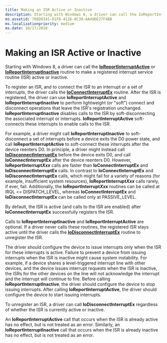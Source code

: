 ```yaml
---
title: Making an ISR Active or Inactive
description: Starting with Windows 8, a driver can call the IoReportInterruptActive or IoReportInterruptInactive routine to make a registered interrupt service routine (ISR) active or inactive.
ms.assetid: 788D9341-D1F8-4126-8C30-AA49DE27F4BB
ms.localizationpriority: medium
ms.date: 10/17/2018
---
```


# Making an ISR Active or Inactive


Starting with Windows 8, a driver can call the [**IoReportInterruptActive**](https://docs.microsoft.com/windows-hardware/drivers/ddi/content/wdm/nf-wdm-ioreportinterruptactive) or [**IoReportInterruptInactive**](https://docs.microsoft.com/windows-hardware/drivers/ddi/content/wdm/nf-wdm-ioreportinterruptinactive) routine to make a registered interrupt service routine (ISR) active or inactive.

To register an ISR, and to connect the ISR to an interrupt or a set of interrupts, the driver calls the [**IoConnectInterruptEx**](https://docs.microsoft.com/windows-hardware/drivers/ddi/content/wdm/nf-wdm-ioconnectinterruptex) routine. After the ISR is registered, the driver can use **IoReportInterruptActive** and **IoReportInterruptInactive** to perform lightweight (or "soft") connect and disconnect operations that leave the ISR's registration unchanged. **IoReportInterruptInactive** disables calls to the ISR by soft-disconnecting the associated interrupt or interrupts. **IoReportInterruptActive** soft-connects these interrupts to enable calls to the ISR.

For example, a driver might call **IoReportInterruptInactive** to soft-disconnect a set of interrupts before a device exits the D0 power state, and call **IoReportInterruptActive** to soft-connect these interrupts after the device reenters D0. In principle, a driver might instead call [**IoDisconnectInterruptEx**](https://docs.microsoft.com/windows-hardware/drivers/ddi/content/wdm/nf-wdm-iodisconnectinterruptex) before the device exits D0, and call **IoConnectInterruptEx** after the device reenters D0. However, **IoReportInterrupt*Xxx*** calls are faster than **IoConnectInterruptEx** and **IoDisconnectInterruptEx** calls. In contrast to **IoConnectInterruptEx** and **IoDisconnectInterruptEx** calls, which might fail for a variety of reasons (for example, insufficient system resources), **IoReportInterrupt*Xxx*** calls rarely, if ever, fail. Additionally, the **IoReportInterrupt*Xxx*** routines can be called at IRQL &lt;= DISPATCH\_LEVEL, whereas **IoConnectInterruptEx** and **IoDisconnectInterruptEx** can be called only at PASSIVE\_LEVEL.

By default, the ISR is active (and calls to the ISR are enabled) after **IoConnectInterruptEx** successfully registers the ISR.

Calls to **IoReportInterruptInactive** and **IoReportInterruptActive** are optional. If a driver never calls these routines, the registered ISR stays active until the driver calls the [**IoDisconnectInterruptEx**](https://docs.microsoft.com/windows-hardware/drivers/ddi/content/wdm/nf-wdm-iodisconnectinterruptex) routine to unregister the ISR.

The driver should configure the device to issue interrupts only when the ISR for these interrupts is active. Failure to prevent a device from issuing interrupts when the ISR is inactive might cause system instability. For example, if a device shares a level-triggered interrupt line with other devices, and the device issues interrupt requests when the ISR is inactive, the ISRs for the other devices on the line will not acknowledge the interrupt and the interrupt will continue to fire. Before calling **IoReportInterruptInactive**, the driver should configure the device to stop issuing interrupts. After calling **IoReportInterruptActive**, the driver should configure the device to start issuing interrupts.

To unregister an ISR, a driver can call **IoDisconnectInterruptEx** regardless of whether the ISR is currently active or inactive.

An **IoReportInterruptActive** call that occurs when the ISR is already active has no effect, but is not treated as an error. Similarly, an **IoReportInterruptInactive** call that occurs when the ISR is already inactive has no effect, but is not treated as an error.

 

 




